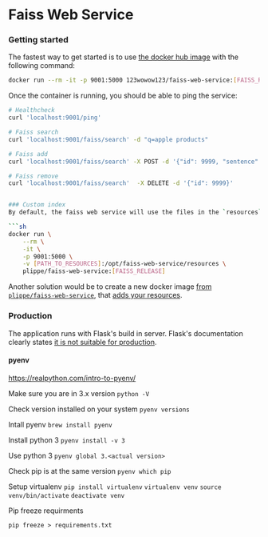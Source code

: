 # Faiss Web Service

### Getting started
The fastest way to get started is to use [the docker hub image](https://hub.docker.com/r/plippe/faiss-web-service/) with the following command:
```sh
docker run --rm -it -p 9001:5000 123wowow123/faiss-web-service:[FAISS_RELEASE]
```

Once the container is running, you should be able to ping the service:
```sh
# Healthcheck
curl 'localhost:9001/ping'

# Faiss search
curl 'localhost:9001/faiss/search' -d "q=apple products"

# Faiss add
curl 'localhost:9001/faiss/search' -X POST -d '{"id": 9999, "sentence": "war in ukrain"}'

# Faiss remove
curl 'localhost:9001/faiss/search'  -X DELETE -d '{"id": 9999}'


### Custom index
By default, the faiss web service will use the files in the `resources` folder. Those can be overwritten by mounting new ones.

```sh
docker run \
    --rm \
    -it \
    -p 9001:5000 \
    -v [PATH_TO_RESOURCES]:/opt/faiss-web-service/resources \
    plippe/faiss-web-service:[FAISS_RELEASE]
```

Another solution would be to create a new docker image [from `plippe/faiss-web-service`](https://docs.docker.com/engine/reference/builder/#from), that [adds your resources](https://docs.docker.com/engine/reference/builder/#add).


### Production
The application runs with Flask's build in server. Flask's documentation clearly states [it is not suitable for production](http://flask.pocoo.org/docs/1.1.x/deploying/).



#### pyenv

https://realpython.com/intro-to-pyenv/


Make sure you are in 3.x version
`python -V`

Check version installed on your system
`pyenv versions`

Intall pyenv
`brew install pyenv`

Install python 3
`pyenv install -v 3`

Use python 3
`pyenv global 3.<actual version>`

Check pip is at the same version
`pyenv which pip`

Setup virtualenv
`pip install virtualenv`
`virtualenv venv`
`source venv/bin/activate`
`deactivate venv `

Pip freeze requirments

`pip freeze > requirements.txt`



